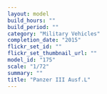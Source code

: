 ```yaml
---
layout: model
build_hours: ""
build_period: ""
category: "Military Vehicles"
completion_date: "2015"
flickr_set_id: ""
flickr_set_thumbnail_url: ""
model_id: "175"
scale: "1/72"
summary: ""
title: "Panzer III Ausf.L"
---
```




